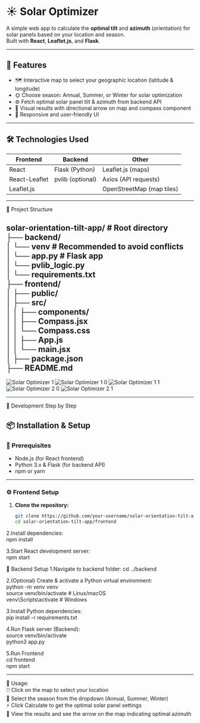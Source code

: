 # ☀️ Solar Optimizer

A simple web app to calculate the **optimal tilt** and **azimuth** (orientation) for solar panels based on your location and season.  
Built with **React**, **Leaflet.js**, and **Flask**.

---

## 🚀 Features

- 🗺️ Interactive map to select your geographic location (latitude & longitude)  
- 🌞 Choose season: Annual, Summer, or Winter for solar optimization  
- ⚙️ Fetch optimal solar panel tilt & azimuth from backend API  
- 🧭 Visual results with directional arrow on map and compass component  
- 📱 Responsive and user-friendly UI  

---

## 🛠️ Technologies Used

| Frontend       | Backend      | Other                     |
|----------------|--------------|---------------------------|
| React          | Flask (Python) | Leaflet.js (maps)         |
| React-Leaflet  | pvlib (optional) | Axios (API requests)       |
| Leaflet.js     |              | OpenStreetMap (map tiles) |

---
📂 Project Structure    

solar-orientation-tilt-app/       # Root directory     
├── backend/    
│   └── venv       # Recommended to avoid conflicts    
│   └── app.py     # Flask app    
│   └── pvlib_logic.py    
│   └── requirements.txt   
├── frontend/    
│   ├── public/  
│   ├── src/  
│   │   ├── components/  
│   │        ├── Compass.jsx  
│   │        └── Compass.css  
│   │   ├── App.js  
│   │   └── main.jsx  
│   ├── package.json  
├── README.md  
---
 
![Solar Optimizer 1](https://github.com/user-attachments/assets/3878015c-a4e3-48d0-8d87-2355dc909ab7)
![Solar Optimizer 1 0](https://github.com/user-attachments/assets/e5a458a5-1a3c-458c-8a07-cc8a1310d69f)
![Solar Optimizer 1 1](https://github.com/user-attachments/assets/8cde8f8e-57c4-44c1-85bc-c54af7033e69)
![Solar Optimizer 2 0](https://github.com/user-attachments/assets/0770d745-e4fd-44ea-ada9-6653b0442520)
![Solar Optimizer 2 1](https://github.com/user-attachments/assets/fa2d36c6-2b3f-4e13-803b-ea2d99a49fe2)

---

🚀 Development Step by Step 

## 📦 Installation & Setup

### 🔧 Prerequisites

- Node.js (for React frontend)  
- Python 3.x & Flask (for backend API)  
- npm or yarn  

---

### ⚙️ Frontend Setup

1. **Clone the repository:**  
   ```bash  
   git clone https://github.com/your-username/solar-orientation-tilt-app.git    
   cd solar-orientation-tilt-app/frontend  
2.Install dependencies:  
npm install  

3.Start React development server:  
npm start  

🐍 Backend Setup
1.Navigate to backend folder:
cd ../backend

2.(Optional) Create & activate a Python virtual environment:  
python -m venv venv  
source venv/bin/activate   # Linux/macOS  
venv\Scripts\activate      # Windows  

3.Install Python dependencies:  
pip install -r requirements.txt  

4.Run Flask server (Backend):  
source venv/bin/activate  
python3 app.py  

5.Run Frontend    
cd frontend  
npm start  


---

🎯 Usage:  
🖱️ Click on the map to select your location  
🔄 Select the season from the dropdown (Annual, Summer, Winter)  
⚡ Click Calculate to get the optimal solar panel settings  
🧭 View the results and see the arrow on the map indicating optimal azimuth  

   
